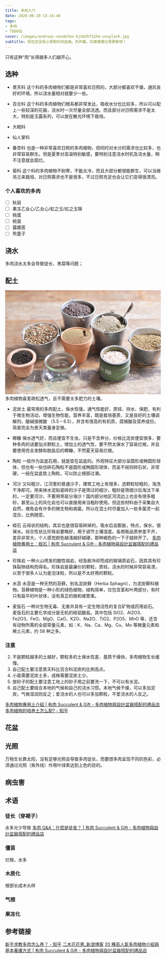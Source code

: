 ```yaml
---
title: 多肉入门
date: 2020-06-20 13:16:48
tags:
- 多肉
- TODO😋
cover: /images/andreas-vendelbo-kjUA2hfS1hk-unsplash.jpg
subtitle: 现在还没有心思和时间去搞。先开篇，后面慢慢记录更新吧！
---
```

只有这种“肉”长得越多人们越开心。
## 选种
- 景天科
这个科的多肉植物们都是非常喜欢日照的，大部分都喜欢干燥，通风良好的环境，所以浇水量相对就要少一些。

-  百合科
这个科的多肉植物们根系都非常发达，吸收水分也比较多，所以可以配上一些较深的花器，浇水时一次尽量全部浇透。而且部分对日照需求不是太大，特别是玉露系列，可以放在散光环境下栽培。
- 大戟科
- 仙人掌科
- 番杏科
也是一种非常喜欢日照的多肉植物，但同时对水分的需求也比较多，也非常容易群生。但是夏季对高温特别敏感，要特别注意浇水时机及浇水量，稍不注意就会腐烂。

- 菊科
这个科的多肉植物不耐寒，不能太冷，而且大部分都很能群生，可以当做吊兰来栽培，对日照需求也不是很多，不过日照充足也会让它们变得很漂亮。

### 个人喜欢的多肉
- [ ] 秋丽
- [ ] 果冻乙女心/乙女心/虹之玉/虹之玉锦
- [ ] 桃蛋
- [ ] 桃蛋
- [ ] 露娜莲
- [ ] 熊童子

## 浇水
多肉浇水太多会导致徒长、黑腐等问题；
## 配土
![配土](/images/dr-peitu.jpg)
多肉植物喜爱疏松透气，且不需要太多肥力的土壤。

- 泥炭土
最常用的多肉配土，保水性强，通气性能好，质轻、持水、保肥、有利于微生物活动，增强生物性能，营养丰富，既是栽培基质，又是良好的土壤调解剂，酸碱值微酸 （5.5 – 6.5），并含有很高的有机质，腐殖酸及营养成份。简直完全为景天类量身定做。

- 椰糠
保水透气好，而且便宜不生虫，只是不含养分，价格比泥炭便宜很多，要种多肉的话要加点颗粒土，增加土的透气性，要不然太保水了容易烂根，并且要使用完全发酵和脱盐后的椰糠，不然夏天容易烂根。

- 陶粒
一般作为盆底石用，就是垫在盆底的。外观特征大部分呈圆形或椭圆形球体，但也有一些仿碎石陶粒不是圆形或椭圆形球体，而呈不规则碎石状，非常硬，一般在盆底垫上陶粒，可以防止根部过潮。

- 河沙
又叫粗沙，江河里的普通沙子，建筑工地上有很多，选颗粒较粗的，淘洗干净即可。用来抹水泥贴瓷砖的沙子是筛过的细沙，粗砂是筛细沙后淘汰下来的，一定要河沙，不要用带盐分海沙！国内部分地区河流边上也会有很多粗砂，甚至山上的风化岩也可以直接用来当粗砂使用。但这些材料由于采集自大自然，难免会有许多的微生物和病菌，所以在混土时尽量加入一些多菌灵一起混合，比例随意。

- 蛭石
云母状的结构，其实也是很容易碎掉的，吸水后会膨胀，特点，保水，很保水。综合性状比珍珠岩要略好，用于调节土壤湿度。各商贩品质参差不齐，差异非常大，个人感觉颜色越浅越好越硬，那种褐色的一下子就碎开了。
[多肉植物專用土：蛭石 | 有肉 Succulent & Gift - 多肉植物與設計盆器搭配的禮品店](https://succuland.com.tw/brands-project/goodforsucculents-vermiculite/)

- 珍珠岩
一种火山喷发的酸性熔岩，经急剧冷却而成的玻璃质岩石，因其具有珍珠裂隙结构而得名。珍珠岩是最廉价的颗粒，质轻，浇水的时候非常容易漂，以至于很多人认为是泡沫粒，所以是不太好用的颗粒。

- 水苔
水苔是一种天然的苔藓，别名泥炭藓（Herba Sphagni），为泥炭藓科植物。苔藓植物是一种小形的绿色植物，结构简单，仅包含茎和叶两部分，有时只有扁平的叶状体，没有真正的根和维管束。

- 麦饭石
一种对生物无毒、无害并具有一定生物活性的复合矿物或药用岩石。 麦饭石的主要化学成分是无机的硅铝酸盐。其中包括 SiO2、Al2O3、Fe2O3、FeO、MgO、CaO、K2O、Na2O、TiO2、P2O5、MnO 等，还含有动物所需的全部常量元素，如：K、Na、Ca、Mg、Cu、Mo 等微量元素和稀土元素，约 58 种之多。

### 注意
2. 不是颗粒越多的土越好，颗粒多的土保水性差、基质干燥快，多肉植物生长缓慢。
3. 自己配土要注意景天科比百合科泥炭的比例高点。
4. 小苗需要泥炭土多，成株需要泥炭土少。
5. 放砂子的配土要注意工地上的砂子用之前要洗一下，不可以有水泥。
6. 自己配土要结合本地的气候和自己的浇水习惯。本地气候干燥，可以多加泥炭，气候湿润则反之；爱浇水的人也可以多加颗粒，不爱浇水的人反之。

[多肉植物專用土介紹 | 有肉 Succulent & Gift - 多肉植物與設計盆器搭配的禮品店](https://succuland.com.tw/brands-project/good4succulents/)
[多肉植物的培养土怎么配? - 知乎](https://www.zhihu.com/question/26749703)
## 花盆

## 光照
万物生长靠太阳，没有足够光照会导致多肉徒长，而要想多肉呈现不同的色彩，必须通过光照（紫外线）作用叶绿素达到上色的目的。

## 病虫害

## 术语

### 徒长（穿裙子）
水多光少导致
[多肉 Q&A：什麼是徒長？ | 有肉 Succulent & Gift - 多肉植物與設計盆器搭配的禮品店](https://succuland.com.tw/brands-project/qawhatisexcessivegrowth/)

### 僵苗
烂根，水多

### 木质化
根部长成木头样

### 气根

### 果冻化

## 参考链接
[新手求教多肉怎么养？ - 知乎](https://www.zhihu.com/question/24456902)
[二木花花男_新浪博客](http://blog.sina.com.cn/ermufossil)
[20 種高人氣多肉植物介紹與基本養護方式 | 有肉 Succulent & Gift - 多肉植物與設計盆器搭配的禮品店](https://succuland.com.tw/brands-project/20-popular-succulents/)